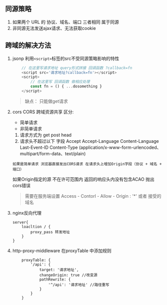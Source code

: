 ## 同源策略
1. 如果两个 URL 的 协议、域名、端口 三者相同 属于同源
2. 非同源无法发送ajax请求、无法获取cookie

## 跨域的解决方法
1. jsonp
    利用`<script>`标签的src不受同源策略影响的特性
    ```js
        // 在这里写请求地址 query形式拼接 回调函数 ?callback=fn   
        <script src='请求地址?callback=fn'></script>
        <script>
            // 在这里写 回调函数 做相应处理
            const fn = () { ...dosomething }
        </script>
    ```
    > 缺点： 只能做get请求
2. cors
    CORS 跨域资源共享
    区分: 
    * 简单请求
    * 非简单请求

    1. 请求方式为 get post head 
    2. 请求头不超过以下 字段 
        Accept 
        Accept-Language
        Content-Language
        Last-Event-ID
        Content-Type
        (application/x-www-form-urlencoded、multipart/form-data、text/plain)

    `如果是简单请求 浏览器直接发出CORS请求
    在请求头上增加Origin字段（协议 + 域名 + 端口）`

    如果Origin指定的源 不在许可范围内  返回的响应头内没有包含ACAO 抛出cors错误

    > 需要在服务端设置 Access - Contorl - Allow - Origin : '*' 或者 接受的域名

3. nginx反向代理 
    ```
    server{
        loacltion / {
            proxy_pass 转发地址
        }
    }
    ```

4. http-proxy-middleware
    在proxyTable 中添加规则 
    ```
        proxyTable: {
            '/api': {
                target: '请求地址',
                changeOrigin: true //改变源
                pathRewrite: {
                    '^/api': '请求地址' //路径重写
                }
            }
        }
    ```
    